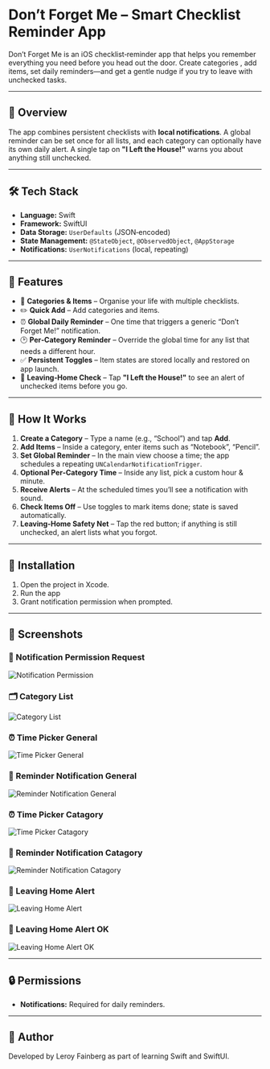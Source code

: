 # Don’t Forget Me – Smart Checklist Reminder App

Don’t Forget Me is an iOS checklist‑reminder app that helps you remember everything you need before you head out the door. Create categories , add items, set daily reminders—and get a gentle nudge if you try to leave with unchecked tasks.

---

## 🚀 Overview

The app combines persistent checklists with **local notifications**. A global reminder can be set once for all lists, and each category can optionally have its own daily alert. A single tap on **"I Left the House!"** warns you about anything still unchecked.

---

## 🛠 Tech Stack

* **Language:** Swift
* **Framework:** SwiftUI
* **Data Storage:** `UserDefaults` (JSON‑encoded)
* **State Management:** `@StateObject`, `@ObservedObject`, `@AppStorage`
* **Notifications:** `UserNotifications` (local, repeating)

---

## 🎯 Features

* 📂 **Categories & Items** – Organise your life with multiple checklists.
* ✏️ **Quick Add** – Add categories and items.
* ⏰ **Global Daily Reminder** – One time that triggers a generic “Don’t Forget Me!” notification.
* 🕑 **Per‑Category Reminder** – Override the global time for any list that needs a different hour.
* ✅ **Persistent Toggles** – Item states are stored locally and restored on app launch.
* 🚨 **Leaving‑Home Check** – Tap **"I Left the House!"** to see an alert of unchecked items before you go.

---

## 🧪 How It Works

1. **Create a Category** – Type a name (e.g., “School”) and tap **Add**.
2. **Add Items** – Inside a category, enter items such as “Notebook”, “Pencil”.
3. **Set Global Reminder** – In the main view choose a time; the app schedules a repeating `UNCalendarNotificationTrigger`.
4. **Optional Per‑Category Time** – Inside any list, pick a custom hour & minute.
5. **Receive Alerts** – At the scheduled times you’ll see a notification with sound.
6. **Check Items Off** – Use toggles to mark items done; state is saved automatically.
7. **Leaving‑Home Safety Net** – Tap the red button; if anything is still unchecked, an alert lists what you forgot.

---

## 📲 Installation

1. Open the project in Xcode.
2. Run the app
3. Grant notification permission when prompted.

---

## 📸 Screenshots

### 📩 Notification Permission Request
![Notification Permission](DontForgetMe-Images/Notification_Permission.png)

### 🗂 Category List 
![Category List](DontForgetMe-Images/Category_List.png)

### ⏰ Time Picker General
![Time Picker General](DontForgetMe-Images/Time_Picker_General.png)

### 🔔 Reminder Notification General
![Reminder Notification General](DontForgetMe-Images/Reminder_Notification_General.png)

### ⏰ Time Picker Catagory
![Time Picker Catagory](DontForgetMe-Images/Time_Picker_Catagory.png)

### 🔔 Reminder Notification Catagory
![Reminder Notification Catagory](DontForgetMe-Images/Reminder_Notification_Catagory.png)

### 🚨 Leaving Home Alert
![Leaving Home Alert](DontForgetMe-Images/Leaving‑Home_Alert.png)

### 🚨 Leaving Home Alert OK
![Leaving Home Alert OK](DontForgetMe-Images/Leaving‑Home_Alert_OK.png)

---

## 🔒 Permissions

* **Notifications:** Required for daily reminders.

---

## 🙌 Author

Developed by Leroy Fainberg as part of learning Swift and SwiftUI.
